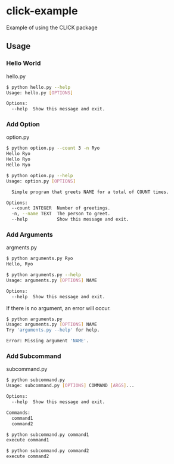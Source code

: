 # click-example
Example of using the CLICK package

## Usage

### Hello World
hello.py
```sh
$ python hello.py --help
Usage: hello.py [OPTIONS]

Options:
  --help  Show this message and exit.
```

### Add Option
option.py
```sh
$ python option.py --count 3 -n Ryo
Hello Ryo
Hello Ryo
Hello Ryo
```

```sh
$ python option.py --help
Usage: option.py [OPTIONS]

  Simple program that greets NAME for a total of COUNT times.

Options:
  --count INTEGER  Number of greetings.
  -n, --name TEXT  The person to greet.
  --help           Show this message and exit.
```

### Add Arguments
argments.py
```sh
$ python arguments.py Ryo
Hello, Ryo
```

```sh
$ python arguments.py --help
Usage: arguments.py [OPTIONS] NAME

Options:
  --help  Show this message and exit.
```

If there is no argument, an error will occur.
```sh
$ python arguments.py
Usage: arguments.py [OPTIONS] NAME
Try 'arguments.py --help' for help.

Error: Missing argument 'NAME'.
```

### Add Subcommand
subcommand.py
```sh
$ python subcommand.py
Usage: subcommand.py [OPTIONS] COMMAND [ARGS]...

Options:
  --help  Show this message and exit.

Commands:
  command1
  command2
```

```sh
$ python subcommand.py command1
execute command1
```

```sh
$ python subcommand.py command2
execute command2
```

